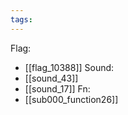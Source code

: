 ```yaml
---
tags:
---
```

Flag:
- [[flag_10388]]
Sound:
- [[sound_43]]
- [[sound_17]]
Fn:
- [[sub000_function26]]
